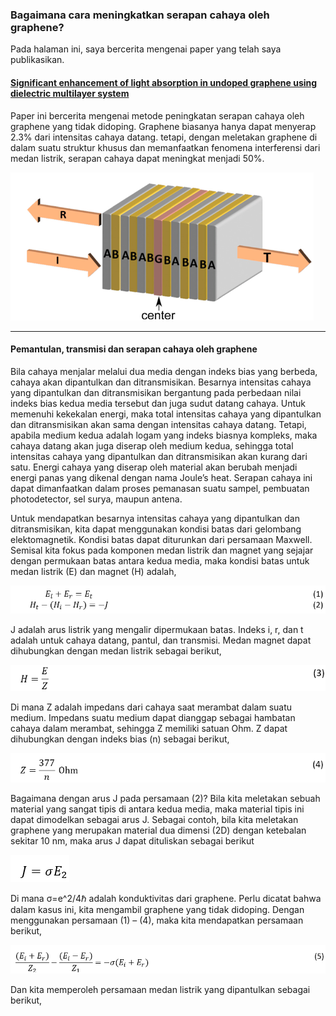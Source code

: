 ### Bagaimana cara meningkatkan serapan cahaya oleh graphene?

Pada halaman ini, saya bercerita mengenai paper yang telah saya publikasikan. 

#### [Significant enhancement of light absorption in undoped graphene using dielectric multilayer system](http://aip.scitation.org/doi/abs/10.1063/1.5012604)

Paper ini bercerita mengenai metode peningkatan serapan cahaya oleh graphene yang tidak didoping. Graphene biasanya hanya dapat menyerap 2.3% dari intensitas cahaya datang. tetapi, dengan meletakan graphene di dalam suatu struktur khusus dan memanfaatkan fenomena interferensi dari medan listrik, serapan cahaya dapat meningkat menjadi 50%.

![graphene](mirror.png)
___
#### Pemantulan, transmisi dan serapan cahaya oleh graphene
Bila cahaya menjalar melalui dua media dengan indeks bias yang berbeda, cahaya akan dipantulkan dan ditransmisikan. Besarnya intensitas cahaya yang dipantulkan dan ditransmisikan bergantung pada perbedaan nilai indeks bias kedua media tersebut dan juga sudut datang cahaya. Untuk memenuhi kekekalan energi, maka total intensitas cahaya yang dipantulkan dan ditransmisikan akan sama dengan intensitas cahaya datang. Tetapi, apabila medium kedua adalah logam yang indeks biasnya kompleks, maka cahaya datang akan juga diserap oleh medium kedua, sehingga  total intensitas cahaya yang dipantulkan dan ditransmisikan akan kurang dari satu. Energi cahaya yang diserap oleh material akan berubah menjadi energi panas yang dikenal dengan nama Joule’s heat. Serapan cahaya ini dapat dimanfaatkan dalam proses pemanasan suatu sampel, pembuatan photodetector, sel surya, maupun antena. 

Untuk mendapatkan besarnya intensitas cahaya yang dipantulkan dan ditransmisikan, kita dapat menggunakan kondisi batas dari gelombang elektomagnetik. Kondisi batas dapat diturunkan dari persamaan Maxwell. Semisal kita fokus pada komponen medan listrik dan magnet yang sejajar dengan permukaan batas antara kedua media, maka kondisi batas untuk medan listrik (E) dan magnet (H) adalah,

![1-2](1-2.PNG)

J adalah arus listrik yang mengalir dipermukaan batas. Indeks i, r, dan t adalah untuk cahaya datang, pantul, dan transmisi. Medan magnet dapat dihubungkan dengan medan listrik sebagai berikut,

![3](3.PNG)

Di mana Z adalah impedans dari cahaya saat merambat dalam suatu medium. Impedans suatu medium dapat dianggap sebagai hambatan cahaya dalam merambat, sehingga Z memiliki satuan Ohm. Z dapat dihubungkan dengan indeks bias (n) sebagai berikut,

![4](4.PNG)

Bagaimana dengan arus J pada persamaan (2)? Bila kita meletakan sebuah material yang sangat tipis di antara kedua media, maka material tipis ini dapat dimodelkan sebagai arus J. Sebagai contoh, bila kita meletakan graphene yang merupakan material dua dimensi (2D) dengan ketebalan sekitar 10 nm, maka arus J dapat dituliskan sebagai berikut

![J](J.PNG)

Di mana σ=e^2/4ℏ adalah konduktivitas dari graphene. Perlu dicatat bahwa dalam kasus ini, kita mengambil graphene yang tidak didoping. Dengan menggunakan persamaan (1) – (4), maka kita mendapatkan persamaan berikut,

![5](5.PNG)

Dan kita memperoleh persamaan medan listrik yang dipantulkan sebagai berikut,
